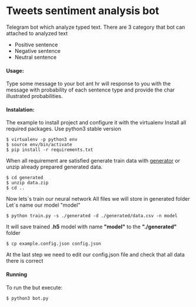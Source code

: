 # Tweets sentiment analysis bot


Telegram bot which analyze typed text. There are 3 category that bot can attached to analyzed text
- Positive sentence
- Negative sentence
- Neutral sentence

#### Usage:
 Type some message to your bot ant hr will response to you with the message with probability of each sentence type and provide the char illustrated probabilities.

#### Instalation:
The example to install project and configure it with the virtualenv
Install all required packages. Use python3 stable version
```
$ virtualenv -p python3 env
$ source env/bin/activate
$ pip install -r requirements.txt
```
When all requirement are satisfied generate train data with [generator](https://github.com/alexanderbakhmach/twitter_dataset_adapter.git) or unzip already prepared generated data.
```
$ cd generated
$ unzip data.zip
$ cd ..
```
Now lets\`s train our neural network
All files we will store in generated folder
Let\`s name our model "model"
```
$ python train.py -s ./generated -d ./generated/data.csv -n model 
```
It will save trained **.h5** model with name **"model"** to the **"./generated"** folder

```
$ cp example.config.json config.json
```

At the last step we need to edit our config.json file and check that all data there is correct
#### Running
To run the but execute:
```
$ python3 bot.py
```
